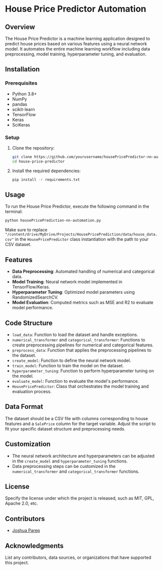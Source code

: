 # House Price Predictor Automation

## Overview
The House Price Predictor is a machine learning application designed to predict house prices based on various features using a neural network model. It automates the entire machine learning workflow including data preprocessing, model training, hyperparameter tuning, and evaluation.

## Installation

### Prerequisites
- Python 3.8+
- NumPy
- pandas
- scikit-learn
- TensorFlow
- Keras
- SciKeras

### Setup
1. Clone the repository:
   ```sh
   git clone https://github.com/yourusername/housePricePredictor-nn-automation.git
   cd house-price-predictor
   ```

2. Install the required dependencies:
   ```sh
   pip install -r requirements.txt
   ```

## Usage
To run the House Price Predictor, execute the following command in the terminal:
```sh
python housePricePrediction-nn-automation.py
```

Make sure to replace `"/content/drive/MyDrive/Projects/HousePricePrediction/data/house_data.csv"` in the `HousePricePredictor` class instantiation with the path to your CSV dataset.

## Features
- **Data Preprocessing**: Automated handling of numerical and categorical data.
- **Model Training**: Neural network model implemented in TensorFlow/Keras.
- **Hyperparameter Tuning**: Optimized model parameters using RandomizedSearchCV.
- **Model Evaluation**: Computed metrics such as MSE and R2 to evaluate model performance.

## Code Structure
- `load_data`: Function to load the dataset and handle exceptions.
- `numerical_transformer` and `categorical_transformer`: Functions to create preprocessing pipelines for numerical and categorical features.
- `preprocess_data`: Function that applies the preprocessing pipelines to the dataset.
- `create_model`: Function to define the neural network model.
- `train_model`: Function to train the model on the dataset.
- `hyperparameter_tuning`: Function to perform hyperparameter tuning on the model.
- `evaluate_model`: Function to evaluate the model's performance.
- `HousePricePredictor`: Class that orchestrates the model training and evaluation process.

## Data Format
The dataset should be a CSV file with columns corresponding to house features and a `SalePrice` column for the target variable. Adjust the script to fit your specific dataset structure and preprocessing needs.

## Customization
- The neural network architecture and hyperparameters can be adjusted in the `create_model` and `hyperparameter_tuning` functions.
- Data preprocessing steps can be customized in the `numerical_transformer` and `categorical_transformer` functions.

## License
Specify the license under which the project is released, such as MIT, GPL, Apache 2.0, etc.

## Contributors
- [Joshua Parep](https://github.com/jparep)

## Acknowledgments
List any contributors, data sources, or organizations that have supported this project.
